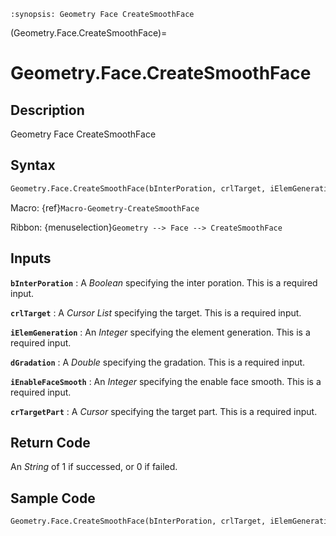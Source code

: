 ```{module} Geometry.Face.CreateSmoothFace()
:synopsis: Geometry Face CreateSmoothFace
```

(Geometry.Face.CreateSmoothFace)=

# Geometry.Face.CreateSmoothFace

## Description

Geometry Face CreateSmoothFace

## Syntax

```python
Geometry.Face.CreateSmoothFace(bInterPoration, crlTarget, iElemGeneration, dGradation, iEnableFaceSmooth, crTargetPart)
```

Macro: {ref}`Macro-Geometry-CreateSmoothFace`

Ribbon: {menuselection}`Geometry --> Face --> CreateSmoothFace`

## Inputs

**`bInterPoration`**
: A _Boolean_ specifying the inter poration. This is a required input.

**`crlTarget`**
: A _Cursor List_ specifying the target. This is a required input.

**`iElemGeneration`**
: An _Integer_ specifying the element generation. This is a required input.

**`dGradation`**
: A _Double_ specifying the gradation. This is a required input.

**`iEnableFaceSmooth`**
: An _Integer_ specifying the enable face smooth. This is a required input.

**`crTargetPart`**
: A _Cursor_ specifying the target part. This is a required input.

## Return Code

An _String_ of 1 if successed, or 0 if failed.

## Sample Code

```python
Geometry.Face.CreateSmoothFace(bInterPoration, crlTarget, iElemGeneration, dGradation, iEnableFaceSmooth, crTargetPart)
```
